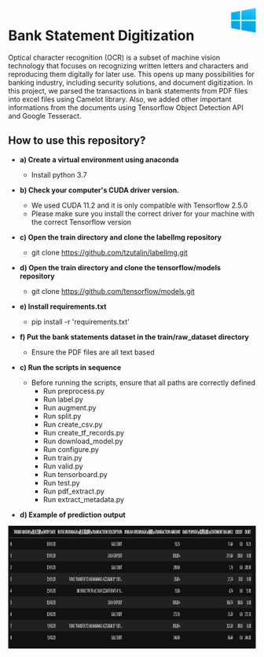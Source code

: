 <div style="text-align:right"><img src="./references/windows.png" width="50" height="50" align="right"/></div>

# Bank Statement Digitization
Optical character recognition (OCR) is a subset of machine vision technology that focuses on recognizing written letters and characters and reproducing them digitally for later use. This opens up many possibilities for banking industry, including security solutions, and document digitization. In this project, we parsed the transactions in bank statements from PDF files into excel files using Camelot library. Also, we added other important informations from the documents using Tensorflow Object Detection API and Google Tesseract.

## How to use this repository?
- <b>a) Create a virtual environment using anaconda</b>
  - Install python 3.7

- <b>b) Check your computer's CUDA driver version.</b>
  - We used CUDA 11.2 and it is only compatible with Tensorflow 2.5.0
  - Please make sure you install the correct driver for your machine with the correct Tensorflow version
  
- <b>c) Open the train directory and clone the labelImg repository</b>
  - git clone https://github.com/tzutalin/labelImg.git
  
- <b>d) Open the train directory and clone the tensorflow/models repository</b>
  - git clone https://github.com/tensorflow/models.git
  
- <b>e) Install requirements.txt</b>
  - pip install -r 'requirements.txt'

- <b>f) Put the bank statements dataset in the train/raw_dataset directory</b>
  - Ensure the PDF files are all text based
  
- <b>c) Run the scripts in sequence</b>
  - Before running the scripts, ensure that all paths are correctly defined
    - Run preprocess.py
    - Run label.py
    - Run augment.py
    - Run split.py
    - Run create_csv.py
    - Run create_tf_records.py
    - Run download_model.py
    - Run configure.py
    - Run train.py
    - Run valid.py
    - Run tensorboard.py
    - Run test.py
    - Run pdf_extract.py
    - Run extract_metadata.py

- <b>d) Example of prediction output</b>

<img src="./references/output.PNG" width="2000" height="250" align="center"/>
